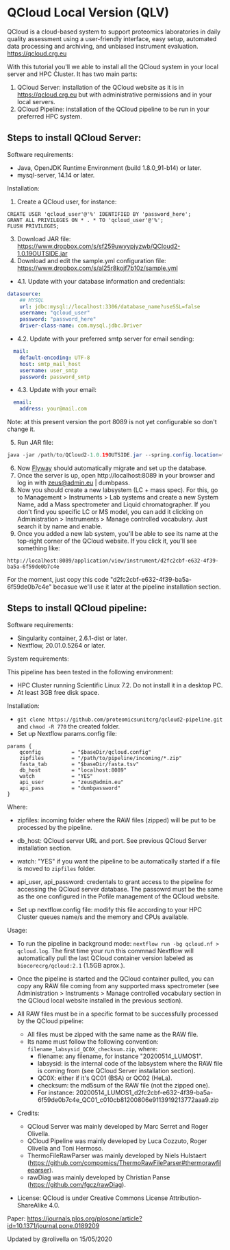 # QCloud Local Version (QLV)

QCloud is a cloud-based system to support proteomics laboratories in daily quality assessment using a user-friendly interface, easy setup, automated data processing and archiving, and unbiased instrument evaluation. https://qcloud.crg.eu

With this tutorial you'll we able to install all the QCloud system in your local server and HPC Cluster. It has two main parts: 

1) QCloud Server: installation of the QCloud website as it is in https://qcloud.crg.eu but with administrative permissions and in your local servers. 
2) QCloud Pipeline: installation of the QCloud pipeline to be run in your preferred HPC system.  

## Steps to install QCloud Server: 

Software requirements: 

* Java, OpenJDK Runtime Environment (build 1.8.0_91-b14) or later.  
* mysql-server, 14.14 or later.  

Installation: 

1. Create a QCloud user, for instance: 
```mysql 
CREATE USER 'qcloud_user'@'%' IDENTIFIED BY 'password_here';
GRANT ALL PRIVILEGES ON * . * TO 'qcloud_user'@'%';
FLUSH PRIVILEGES;
```
3. Download JAR file: https://www.dropbox.com/s/sf259uwyypjyzwb/QCloud2-1.0.19OUTSIDE.jar
4. Download and edit the sample.yml configuration file: https://www.dropbox.com/s/al25r8kojf7b10z/sample.yml
- 4.1. Update with your database information and credentials:   
```yml
datasource:
    ## MYSQL
    url: jdbc:mysql://localhost:3306/database_name?useSSL=false
    username: "qcloud_user"
    password: "password_here"
    driver-class-name: com.mysql.jdbc.Driver
```
- 4.2. Update with your preferred smtp server for email sending: 
```yml
  mail:
    default-encoding: UTF-8
    host: smtp_mail_host
    username: user_smtp
    password: password_smtp
```
- 4.3. Update with your email:
```yml
  email:
    address: your@mail.com
```
Note: at this present version the port 8089 is not yet configurable so don't change it. 

5. Run JAR file: 

```java
java -jar /path/to/QCloud2-1.0.19OUTSIDE.jar --spring.config.location=file:///path/to/sample.yml
``` 

6. Now [Flyway](https://flywaydb.org/) should automatically migrate and set up the database.
7. Once the server is up, open http://localhost:8089 in your browser and log in with zeus@admin.eu | dumbpass.
8. Now you should create a new labsystem (LC + mass spec). For this, go to Management > Instruments > Lab systems and create a new System Name, add a Mass spectrometer and Liquid chromatographer. If you don't find you specific LC or MS model, you can add it clicking on Administration > Instruments > Manage controlled vocabulary. Just search it by name and enable. 
9. Once you added a new lab system, you'll be able to see its name at the top-right corner of the QCloud website. If you click it, you'll see something like: 

`http://localhost:8089/application/view/instrument/d2fc2cbf-e632-4f39-ba5a-6f59de0b7c4e`

For the moment, just copy this code "d2fc2cbf-e632-4f39-ba5a-6f59de0b7c4e" becasue we'll use it later at the pipeline installation section. 

## Steps to install QCloud pipeline: 

Software requirements: 

* Singularity container, 2.6.1-dist or later. 
* Nextflow, 20.01.0.5264 or later. 

System requirements: 

This pipeline has been tested in the following environment: 

* HPC Cluster running Scientific Linux 7.2. Do not install it in a desktop PC.
* At least 3GB free disk space.  

Installation: 

- `git clone https://github.com/proteomicsunitcrg/qcloud2-pipeline.git` and `chmod -R 770` the created folder. 
- Set up Nextflow params.config file: 
```
params {
    qconfig          = "$baseDir/qcloud.config"
    zipfiles         = "/path/to/pipeline/incoming/*.zip"
    fasta_tab        = "$baseDir/fasta.tsv"
    db_host          = "localhost:8089"
    watch            = "YES"
    api_user         = "zeus@admin.eu"
    api_pass         = "dumbpassword"
}
```
Where: 
- zipfiles: incoming folder where the RAW files (zipped) will be put to be processed by the pipeline. 
- db_host: QCloud server URL and port. See previous QCloud Server installation section.
- watch: "YES" if you want the pipeline to be automatically started if a file is moved to `zipfiles` folder. 
- api_user, api_password: credentals to grant access to the pipeline for accessing the QCloud server database. The passowrd must be the same as the one configured in the Pofile management of the QCloud website. 

- Set up nextflow.config file: modify this file according to your HPC Cluster queues name/s and the memory and CPUs available. 

Usage: 

- To run the pipeline in background mode: `nextflow run -bg qcloud.nf > qcloud.log`. The first time your run this commnad Nextflow will automatically pull the last QCloud container version labeled as `biocorecrg/qcloud:2.1` (1.5GB aprox.). 
- Once the pipeline is started and the QCloud container pulled, you can copy any RAW file coming from any supported mass spectrometer (see Administration > Instruments > Manage controlled vocabulary section in the QCloud local website installed in the previous section). 
- All RAW files must be in a specific format to be successfully processed by the QCloud pipeline: 
    - All files must be zipped with the same name as the RAW file. 
    - Its name must follow the following convention: `filename_labsysid_QC0X_checksum.zip`, where: 
        - filename: any filename, for instance "20200514_LUMOS1".
        - labsysid: is the internal code of the labsystem where the RAW file is coming from (see QCloud Server installation section). 
        - QC0X: either if it's QC01 (BSA) or QC02 (HeLa). 
        - checksum: the md5sum of the RAW file (not the zipped one). 
        - For instance: 20200514_LUMOS1_d2fc2cbf-e632-4f39-ba5a-6f59de0b7c4e_QC01_c010cb81200806e9113919213772aaa9.zip

- Credits: 
     - QCloud Server was mainly developed by Marc Serret and Roger Olivella. 
     - QCloud Pipeline was mainly developed by Luca Cozzuto, Roger Olivella and Toni Hermoso. 
     - ThermoFileRawParser was mainly developed by Niels Hulstaert (https://github.com/compomics/ThermoRawFileParser#thermorawfileparser). 
     - rawDiag was mainly developed by Christian Panse (https://github.com/fgcz/rawDiag). 

- License: QCloud is under Creative Commons License ‎Attribution-ShareAlike 4.0.

Paper: https://journals.plos.org/plosone/article?id=10.1371/journal.pone.0189209


Updated by @rolivella on 15/05/2020
